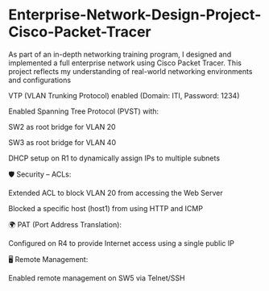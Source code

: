# Enterprise-Network-Design-Project-Cisco-Packet-Tracer
As part of an in-depth networking training program, I designed and implemented a full enterprise network using Cisco Packet Tracer. This project reflects my understanding of real-world networking environments and configurations



VTP (VLAN Trunking Protocol) enabled (Domain: ITI, Password: 1234)

Enabled Spanning Tree Protocol (PVST) with:

SW2 as root bridge for VLAN 20

SW3 as root bridge for VLAN 40

DHCP setup on R1 to dynamically assign IPs to multiple subnets

🛡️ Security – ACLs:

Extended ACL to block VLAN 20 from accessing the Web Server

Blocked a specific host (host1) from using HTTP and ICMP

🌍 PAT (Port Address Translation):

Configured on R4 to provide Internet access using a single public IP

🖥️ Remote Management:

Enabled remote management on SW5 via Telnet/SSH
